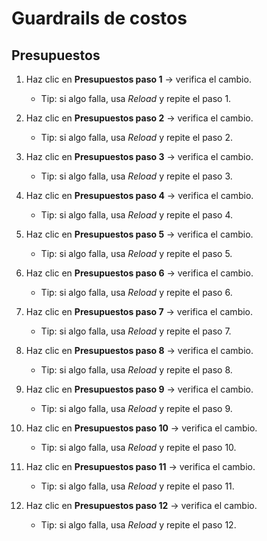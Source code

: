 # Guardrails de costos

## Presupuestos

1. Haz clic en **Presupuestos paso 1** → verifica el cambio.

    - Tip: si algo falla, usa *Reload* y repite el paso 1.

2. Haz clic en **Presupuestos paso 2** → verifica el cambio.

    - Tip: si algo falla, usa *Reload* y repite el paso 2.

3. Haz clic en **Presupuestos paso 3** → verifica el cambio.

    - Tip: si algo falla, usa *Reload* y repite el paso 3.

4. Haz clic en **Presupuestos paso 4** → verifica el cambio.

    - Tip: si algo falla, usa *Reload* y repite el paso 4.

5. Haz clic en **Presupuestos paso 5** → verifica el cambio.

    - Tip: si algo falla, usa *Reload* y repite el paso 5.

6. Haz clic en **Presupuestos paso 6** → verifica el cambio.

    - Tip: si algo falla, usa *Reload* y repite el paso 6.

7. Haz clic en **Presupuestos paso 7** → verifica el cambio.

    - Tip: si algo falla, usa *Reload* y repite el paso 7.

8. Haz clic en **Presupuestos paso 8** → verifica el cambio.

    - Tip: si algo falla, usa *Reload* y repite el paso 8.

9. Haz clic en **Presupuestos paso 9** → verifica el cambio.

    - Tip: si algo falla, usa *Reload* y repite el paso 9.

10. Haz clic en **Presupuestos paso 10** → verifica el cambio.

    - Tip: si algo falla, usa *Reload* y repite el paso 10.

11. Haz clic en **Presupuestos paso 11** → verifica el cambio.

    - Tip: si algo falla, usa *Reload* y repite el paso 11.

12. Haz clic en **Presupuestos paso 12** → verifica el cambio.

    - Tip: si algo falla, usa *Reload* y repite el paso 12.
